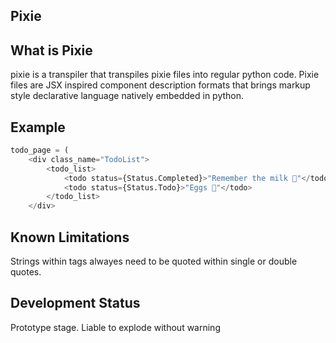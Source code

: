 Pixie
------

What is Pixie
---------------

pixie is a transpiler that transpiles pixie files into regular python code. Pixie files are JSX inspired component description formats that brings markup style declarative language natively embedded in python.

Example
--------

```python
todo_page = (
    <div class_name="TodoList">
        <todo_list>
            <todo status={Status.Completed}>"Remember the milk 🥛"</todo>
            <todo status={Status.Todo}>"Eggs 🥚"</todo>
        </todo_list>
    </div>
```


Known Limitations
-------------------
Strings within tags alwayes need to be quoted within single or double quotes.

Development Status
--------------------

Prototype stage. Liable to explode without warning